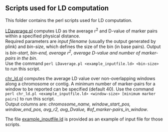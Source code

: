 ## Scripts used for LD computation

This folder contains the perl scripts used for LD computation. <br />

[LDaverage.pl](LDaverage.pl) computes LD as the average r<sup>2</sup> and D-value of marker pairs within a specified physical distance.<br />
Required parameters are <em>input filename</em> (usually the output generated by plink) and <em>bin-size</em>, which defines the size of the bin (in base pairs). Output is <em>bin-start, bin-end, average r<sup>2</sup>, average D-value and number of marker-pairs in the bin</em>.<br />
Use the command `perl LDaverage.pl <example_inputfile.ld> <bin-size>` to run this script. <br />

[chr_ld.pl](chr_ld.pl) computes the average LD value over non-overlapping windows along a chromosome or contig. A minimum number of marker-pairs for a window to be reported can be specified (default 40). 
Use the command `perl chr_ld.pl <example_inputfile.ld> <window-size> [minimum marker pairs]` to run this script. <br />
Output columns are: <em>chromosome_name, window_start_pos, window_end_pos, avg_r2, avg_Dvalue, #of_marker-pairs_in_window</em>.

The file [example_inputfile.ld](example_inputfile.ld) is provided as an example of input file for those scripts.